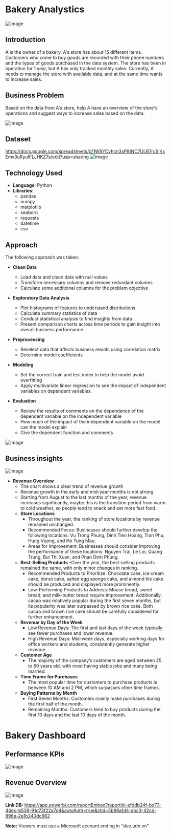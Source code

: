 # Bakery Analystics
![image](https://github.com/user-attachments/assets/1db3bcaa-ae27-4bc0-a212-65b3d77f1357)

## Introduction

A is the owner of a bakery.
A's store has about 15 different items.
Customers who come to buy goods are recorded with their phone numbers and the types of goods purchased in the data system.
The store has been in operation for 1 year, but A has only tracked monthly sales.
Currently, A needs to manage the store with available data, and at the same time wants to increase sales.
## Business Problem

Based on the data from A's store, help A have an overview of the store's operations and suggest ways to increase sales based on the data.

![image](https://github.com/user-attachments/assets/7aa45436-4a74-49be-a526-3fc847749226)

## Dataset
https://docs.google.com/spreadsheets/d/1W8YCvhcn3xP8tNC7ULB7ruSjKsEmv3uRyuIFLJHKZ7s/edit?usp=sharing
![image](https://github.com/user-attachments/assets/b74cc551-5ec6-4ad5-a1f0-ca7199d9a5d6)

## Technology Used
- **Language**: Python
- **Libraries**:
  - pandas
  - numpy
  - matplotlib
  - seaborn
  - requests
  - datetime
  - csv
## Approach

The following approach was taken:
- **Clean Data**
  - Load data and clean data with null values
  - Transform necessary columns and remove redundant columns
  - Calculate some additional columns for the problem objective
                                                                                               
- **Exploratory Data Analysis**
  - Plot histograms of features to understand distributions
  - Calculate summary statistics of data
  - Conduct statistical analysis to find insights from data
  - Present comparison charts across time periods to gain insight into overall business performance

- **Preprocessing**
  - Reselect data that affects business results using correlation matrix
  - Determine model coefficients

- **Modeling**
  - Set the correct train and test index to help the model avoid overfitting
  - Apply multivariate linear regression to see the impact of independent variables on dependent variables.

- **Evaluation**
  - Review the results of comments on the dependence of the dependent variable on the independent variable
  - How much of the impact of the independent variable on the model can the model explain
  - Give the dependent function and comments

![image](https://github.com/user-attachments/assets/1b0fa80b-0cbd-4546-b156-09d75d39a7e9)
## Business insights
![image](https://github.com/user-attachments/assets/93de16a2-2ae6-4bc4-a562-897e7985eb24)

- **Revenue Overview**
  - The chart shows a clear trend of revenue growth
  - Revenue growth in the early and mid-year months is not strong
  - Starting from August to the last months of the year, revenue increases significantly, maybe this is the transition period from warm to cold weather, so people tend to snack and eat more fast food.
  - **Store Locations**
    - Throughout the year, the ranking of store locations by revenue remained unchanged.
    - Recommended Focus: Businesses should further develop the following locations: Vu Trong Phung, Dinh Tien Hoang, Tran Phu, Hung Vuong, and Ho Tung Mau.
    - Areas for Improvement: Businesses should consider improving the performance of these locations: Nguyen Trai, Le Loi, Quang Trung, Bui Thi Xuan, and Phan Dinh Phung.
  - **Best-Selling Products**
    -Over the year, the best-selling products remained the same, with only minor changes in ranking.
    - Recommended Products to Prioritize: Chocolate cake, ice cream cake, donut cake, salted egg sponge cake, and almond tile cake should be produced and displayed more prominently.
    - Low-Performing Products to Address: Mouse bread, sweet bread, and milk-butter bread require improvement. Additionally, cacao was relatively popular during the first seven months, but its popularity was later surpassed by brown rice cake. Both cacao and brown rice cake should be carefully considered for further enhancement. 
  - **Revenue by Day of the Week**
    - Low Revenue Days: The first and last days of the week typically see fewer purchases and lower revenue.
    - High Revenue Days: Mid-week days, especially working days for office workers and students, consistently generate higher revenue.
  - **Customer Age**
    - The majority of the company’s customers are aged between 25 to 60 years old, with most having stable jobs and many being married.
  - **Time Frame for Purchases**
    - The most popular time for customers to purchase products is between 10 AM and 2 PM, which surpasses other time frames.
  - **Buying Patterns by Month**
    - First Seven Months: Customers mainly make purchases during the first half of the month.
    - Remaining Months: Customers tend to buy products during the first 10 days and the last 10 days of the month.
# Bakery Dashboard
## Performance KPIs
![image](https://github.com/user-attachments/assets/1673247b-2e23-4c19-bcb2-6fec5d3a53d8)

## Revenue Overview
![image](https://github.com/user-attachments/assets/4075095e-c5c0-47d4-b0f1-29a02999e1ce)

**Link DB:** https://app.powerbi.com/reportEmbed?reportId=efddb24f-bd73-44ec-b538-91d73f22a7d4&autoAuth=true&ctid=5b98a1d4-abc3-42cd-896e-2e1b240dc662

**Note:** Viewers must use a Microsoft account ending in "due.udn.vn"
